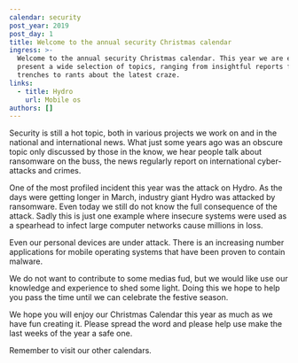 ```yaml
---
calendar: security
post_year: 2019
post_day: 1
title: Welcome to the annual security Christmas calendar
ingress: >-
  Welcome to the annual security Christmas calendar. This year we are excited to
  present a wide selection of topics, ranging from insightful reports from the
  trenches to rants about the latest craze.
links:
  - title: Hydro
    url: Mobile os
authors: []
---
```

Security is still a hot topic, both in various projects we work on and in the national and international news. What just some years ago was an obscure topic only discussed by those in the know, we hear people talk about ransomware on the buss, the news regularly report on international cyber-attacks and crimes.

One of the most profiled incident this year was the attack on Hydro. As the days were getting longer in March, industry giant Hydro was attacked by ransomware. Even today we still do not know the full consequence of the attack. Sadly this is just one example where insecure systems were used as a spearhead to infect large computer networks cause millions in loss.

Even our personal devices are under attack. There is an increasing number applications for mobile operating systems that have been proven to contain malware.

We do not want to contribute to some medias fud, but we would like use our knowledge and experience to shed some light. Doing this we hope to help you pass the time until we can celebrate the festive season.

We hope you will enjoy our Christmas Calendar this year as much as we have fun creating it. Please spread the word and please help use make the last weeks of the year a safe one.

Remember to visit our other calendars.
